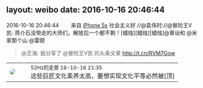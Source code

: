 layout: weibo
date: 2016-10-16 20:46:44
---
<meta name="referrer" content="no-referrer" />

2016-10-16 20:46:44  &nbsp;&nbsp;&nbsp;&nbsp;&nbsp;&nbsp; 来自 <a href="sinaweibo://customweibosource" rel="nofollow">iPhone 5s</a>
社会主义好 //@袁伟时://@冒险王V凯: 蒋介石没带走的大师们，解放后一个都不剩！[蜡烛][蜡烛][蜡烛]@章诒和 @米家那个山 @雷颐
>  @王海: 我分享了 @冒险王V凯 的头条文章 http://t.cn/RVM7Gow ​​​

<table style="width: 100%;">
  <tr>
    <td style="width: 40px;"><img style="border-radius:50%" src="https://tva4.sinaimg.cn/crop.0.0.180.180.50/8beaf773jw1e8qgp5bmzyj2050050aa8.jpg?KID=imgbed,tva&Expires=1624466408&ssig=ILyTX3vAdg"></td>
    <td colspan="2"><small>52Hz的走兽 16-10-16 21:35</small><br/>这些巨匠文化素养太高，要想实现文化平等必然被[顶]</td>
  </tr>
</table>
